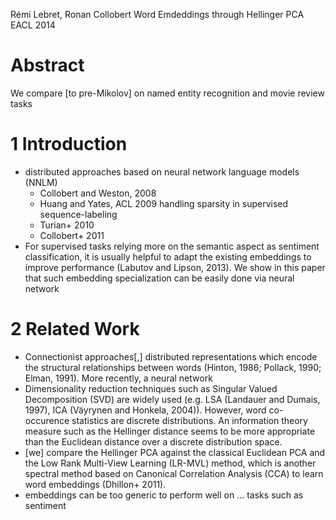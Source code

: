 Rémi Lebret, Ronan Collobert
Word Emdeddings through Hellinger PCA
EACL 2014

# Abstract

We compare [to pre-Mikolov] on named entity recognition and movie review tasks

# 1 Introduction

* distributed approaches based on neural network language models (NNLM)
  * Collobert and Weston, 2008
  * Huang and Yates, ACL 2009 handling sparsity in supervised sequence-labeling
  * Turian+ 2010
  * Collobert+ 2011
* For supervised tasks relying more on the semantic aspect as sentiment
  classification, it is usually helpful to adapt the existing embeddings to
  improve performance (Labutov and Lipson, 2013). We show in this paper that
  such embedding specialization can be easily done via neural network

# 2 Related Work

* Connectionist approaches[,] distributed representations which
  encode the structural relationships between words
  (Hinton, 1986; Pollack, 1990; Elman, 1991). More recently, a neural network
* Dimensionality reduction techniques such as Singular Valued Decomposition
  (SVD) are widely used (e.g. LSA (Landauer and Dumais, 1997), ICA (Väyrynen
  and Honkela, 2004)). However, word co-occurence statistics are discrete
  distributions. An information theory measure such as the Hellinger distance
  seems to be more appropriate than the Euclidean distance over a discrete
  distribution space.
* [we] compare the Hellinger PCA against the classical Euclidean PCA and the
  Low Rank Multi-View Learning (LR-MVL) method, which is
  another spectral method based on Canonical Correlation Analysis (CCA) to
  learn word embeddings (Dhillon+ 2011).
* embeddings can be too generic to perform well on ... tasks such as sentiment

